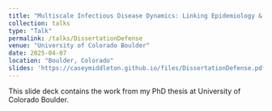 ```yaml
---
title: "Multiscale Infectious Disease Dynamics: Linking Epidemiology & Testing for Outbreak Neutralization"
collection: talks
type: "Talk"
permalink: /talks/DissertationDefense
venue: "University of Colorado Boulder"
date: 2025-04-07
location: "Boulder, Colorado"
slides: 'https://caseymiddleton.github.io/files/DissertationDefense.pdf'
---
```


This slide deck contains the work from my PhD thesis at University of Colorado Boulder.
